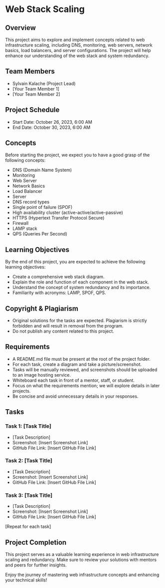 # Web Stack Scaling

## Overview

This project aims to explore and implement concepts related to web infrastructure scaling, including DNS, monitoring, web servers, network basics, load balancers, and server configurations. The project will help enhance our understanding of the web stack and system redundancy.

## Team Members

- Sylvain Kalache (Project Lead)
- [Your Team Member 1]
- [Your Team Member 2]

## Project Schedule

- Start Date: October 26, 2023, 6:00 AM
- End Date: October 30, 2023, 6:00 AM

## Concepts

Before starting the project, we expect you to have a good grasp of the following concepts:

- DNS (Domain Name System)
- Monitoring
- Web Server
- Network Basics
- Load Balancer
- Server
- DNS record types
- Single point of failure (SPOF)
- High availability cluster (active-active/active-passive)
- HTTPS (Hypertext Transfer Protocol Secure)
- Firewall
- LAMP stack
- QPS (Queries Per Second)

## Learning Objectives

By the end of this project, you are expected to achieve the following learning objectives:

- Create a comprehensive web stack diagram.
- Explain the role and function of each component in the web stack.
- Understand the concept of system redundancy and its importance.
- Familiarity with acronyms: LAMP, SPOF, QPS.

## Copyright & Plagiarism

- Original solutions for the tasks are expected. Plagiarism is strictly forbidden and will result in removal from the program.
- Do not publish any content related to this project.

## Requirements

- A README.md file must be present at the root of the project folder.
- For each task, create a diagram and take a picture/screenshot.
- Tasks will be manually reviewed, and screenshots should be uploaded to an image hosting service.
- Whiteboard each task in front of a mentor, staff, or student.
- Focus on what the requirements mention; we will explore details in later projects.
- Be concise and avoid unnecessary details in your responses.

## Tasks

### Task 1: [Task Title]

- [Task Description]
- Screenshot: [Insert Screenshot Link]
- GitHub File Link: [Insert GitHub File Link]

### Task 2: [Task Title]

- [Task Description]
- Screenshot: [Insert Screenshot Link]
- GitHub File Link: [Insert GitHub File Link]

### Task 3: [Task Title]

- [Task Description]
- Screenshot: [Insert Screenshot Link]
- GitHub File Link: [Insert GitHub File Link]

[Repeat for each task]

## Project Completion

This project serves as a valuable learning experience in web infrastructure scaling and redundancy. Make sure to review your solutions with mentors and peers for further insights.

Enjoy the journey of mastering web infrastructure concepts and enhancing your technical skills!


